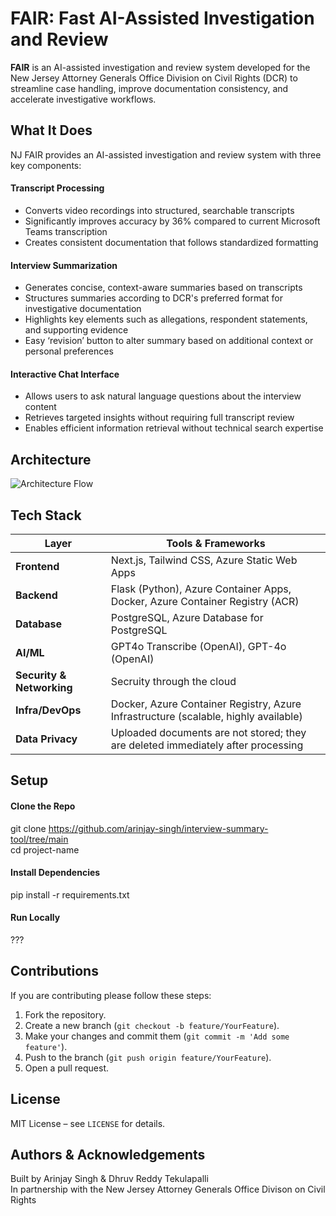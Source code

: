 # FAIR: Fast AI-Assisted Investigation and Review

**FAIR** is an AI-assisted investigation and review system developed for the New Jersey Attorney Generals Office Division on Civil Rights (DCR) to streamline case handling, improve documentation consistency, and accelerate investigative workflows.

## What It Does
NJ FAIR provides an AI-assisted investigation and review system with three key components:

#### **Transcript Processing**
- Converts video recordings into structured, searchable transcripts  
- Significantly improves accuracy by 36% compared to current Microsoft Teams transcription  
- Creates consistent documentation that follows standardized formatting  

#### **Interview Summarization**
- Generates concise, context-aware summaries based on transcripts  
- Structures summaries according to DCR's preferred format for investigative documentation  
- Highlights key elements such as allegations, respondent statements, and supporting evidence  
- Easy ‘revision’ button to alter summary based on additional context or personal preferences  

#### **Interactive Chat Interface**
- Allows users to ask natural language questions about the interview content  
- Retrieves targeted insights without requiring full transcript review  
- Enables efficient information retrieval without technical search expertise

## Architecture
![Architecture Flow](https://github.com/arinjay-singh/interview-summary-tool/blob/0e30114ee274d0705e4bb1d8e8d8a7cf8b94a325/Technical%20Arc%20Diagram.png)

## Tech Stack
| Layer              | Tools & Frameworks                                                                 |
|--------------------|------------------------------------------------------------------------------------|
| **Frontend**        | Next.js, Tailwind CSS, Azure Static Web Apps                                      |
| **Backend**         | Flask (Python), Azure Container Apps, Docker, Azure Container Registry (ACR)      |
| **Database**        | PostgreSQL, Azure Database for PostgreSQL                                         |
| **AI/ML**           | GPT4o Transcribe (OpenAI), GPT-4o (OpenAI)                                                 |
| **Security & Networking** | Secruity through the cloud            |
| **Infra/DevOps**    | Docker, Azure Container Registry, Azure Infrastructure (scalable, highly available) |
| **Data Privacy**    | Uploaded documents are not stored; they are deleted immediately after processing   |

## Setup
#### Clone the Repo
git clone https://github.com/arinjay-singh/interview-summary-tool/tree/main  \
cd project-name

#### Install Dependencies
pip install -r requirements.txt

#### Run Locally
???

## Contributions
If you are contributing please follow these steps:

1. Fork the repository.
2. Create a new branch (`git checkout -b feature/YourFeature`).
3. Make your changes and commit them (`git commit -m 'Add some feature'`).
4. Push to the branch (`git push origin feature/YourFeature`).
5. Open a pull request.

## License
MIT License – see `LICENSE` for details.

## Authors & Acknowledgements
Built by Arinjay Singh & Dhruv Reddy Tekulapalli  \
In partnership with the New Jersey Attorney Generals Office Divison on Civil Rights
